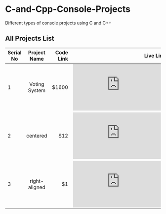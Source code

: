 # C-and-Cpp-Console-Projects
Different types of console projects using C and C++

## All Projects List
| Serial No   |      Project Name      |  Code Link                          | Live Link                         |
|-------------|:----------------------:|------------------------------------:|----------------------------------:|
| 1           |  Voting System         | $1600                               | [![Run on Repl.it](https://repl.it/badge/github/plibither8/2048.cpp)](https://replit.com/@MusfiqDehan/Voting-System?embed=true)                         |
| 2           |    centered            |   $12                               | [![Run on Repl.it](https://repl.it/badge/github/plibither8/2048.cpp)](https://replit.com/@MusfiqDehan/Voting-System?embed=true)                         |
| 3           | right-aligned          |    $1                               | [![Run on Repl.it](https://repl.it/badge/github/plibither8/2048.cpp)](https://replit.com/@MusfiqDehan/Voting-System?embed=true)                         |



